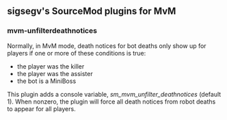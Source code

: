 ## sigsegv's SourceMod plugins for MvM

### mvm-unfilterdeathnotices
Normally, in MvM mode, death notices for bot deaths only show up for players if one or more of these conditions is true:
- the player was the killer
- the player was the assister
- the bot is a MiniBoss

This plugin adds a console variable, *sm_mvm_unfilter_deathnotices* (default 1). When nonzero, the plugin will force all death notices from robot deaths to appear for all players.
